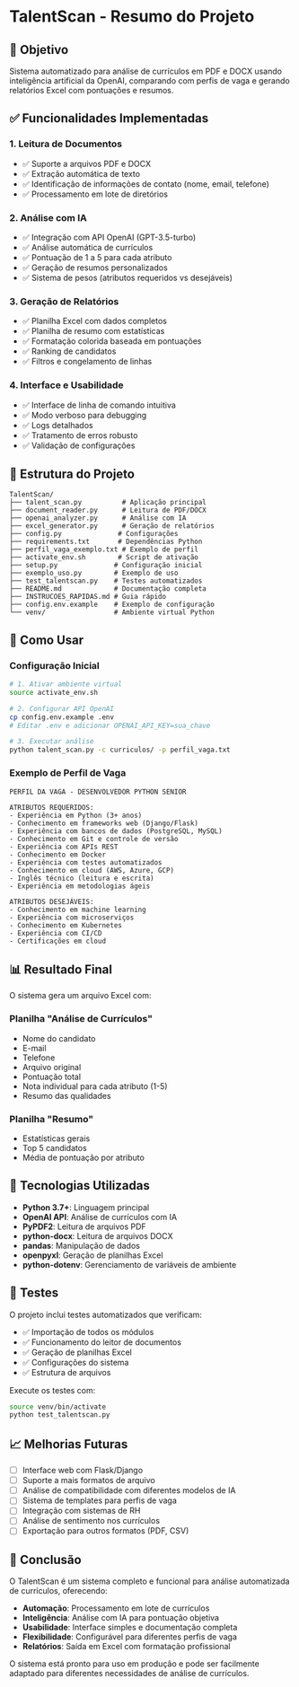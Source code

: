 # TalentScan - Resumo do Projeto

## 🎯 Objetivo
Sistema automatizado para análise de currículos em PDF e DOCX usando inteligência artificial da OpenAI, comparando com perfis de vaga e gerando relatórios Excel com pontuações e resumos.

## ✅ Funcionalidades Implementadas

### 1. Leitura de Documentos
- ✅ Suporte a arquivos PDF e DOCX
- ✅ Extração automática de texto
- ✅ Identificação de informações de contato (nome, email, telefone)
- ✅ Processamento em lote de diretórios

### 2. Análise com IA
- ✅ Integração com API OpenAI (GPT-3.5-turbo)
- ✅ Análise automática de currículos
- ✅ Pontuação de 1 a 5 para cada atributo
- ✅ Geração de resumos personalizados
- ✅ Sistema de pesos (atributos requeridos vs desejáveis)

### 3. Geração de Relatórios
- ✅ Planilha Excel com dados completos
- ✅ Planilha de resumo com estatísticas
- ✅ Formatação colorida baseada em pontuações
- ✅ Ranking de candidatos
- ✅ Filtros e congelamento de linhas

### 4. Interface e Usabilidade
- ✅ Interface de linha de comando intuitiva
- ✅ Modo verboso para debugging
- ✅ Logs detalhados
- ✅ Tratamento de erros robusto
- ✅ Validação de configurações

## 📁 Estrutura do Projeto

```
TalentScan/
├── talent_scan.py          # Aplicação principal
├── document_reader.py      # Leitura de PDF/DOCX
├── openai_analyzer.py      # Análise com IA
├── excel_generator.py      # Geração de relatórios
├── config.py              # Configurações
├── requirements.txt       # Dependências Python
├── perfil_vaga_exemplo.txt # Exemplo de perfil
├── activate_env.sh        # Script de ativação
├── setup.py              # Configuração inicial
├── exemplo_uso.py        # Exemplo de uso
├── test_talentscan.py    # Testes automatizados
├── README.md             # Documentação completa
├── INSTRUCOES_RAPIDAS.md # Guia rápido
├── config.env.example    # Exemplo de configuração
└── venv/                 # Ambiente virtual Python
```

## 🚀 Como Usar

### Configuração Inicial
```bash
# 1. Ativar ambiente virtual
source activate_env.sh

# 2. Configurar API OpenAI
cp config.env.example .env
# Editar .env e adicionar OPENAI_API_KEY=sua_chave

# 3. Executar análise
python talent_scan.py -c curriculos/ -p perfil_vaga.txt
```

### Exemplo de Perfil de Vaga
```
PERFIL DA VAGA - DESENVOLVEDOR PYTHON SENIOR

ATRIBUTOS REQUERIDOS:
- Experiência em Python (3+ anos)
- Conhecimento em frameworks web (Django/Flask)
- Experiência com bancos de dados (PostgreSQL, MySQL)
- Conhecimento em Git e controle de versão
- Experiência com APIs REST
- Conhecimento em Docker
- Experiência com testes automatizados
- Conhecimento em cloud (AWS, Azure, GCP)
- Inglês técnico (leitura e escrita)
- Experiência em metodologias ágeis

ATRIBUTOS DESEJÁVEIS:
- Conhecimento em machine learning
- Experiência com microserviços
- Conhecimento em Kubernetes
- Experiência com CI/CD
- Certificações em cloud
```

## 📊 Resultado Final

O sistema gera um arquivo Excel com:

### Planilha "Análise de Currículos"
- Nome do candidato
- E-mail
- Telefone
- Arquivo original
- Pontuação total
- Nota individual para cada atributo (1-5)
- Resumo das qualidades

### Planilha "Resumo"
- Estatísticas gerais
- Top 5 candidatos
- Média de pontuação por atributo

## 🔧 Tecnologias Utilizadas

- **Python 3.7+**: Linguagem principal
- **OpenAI API**: Análise de currículos com IA
- **PyPDF2**: Leitura de arquivos PDF
- **python-docx**: Leitura de arquivos DOCX
- **pandas**: Manipulação de dados
- **openpyxl**: Geração de planilhas Excel
- **python-dotenv**: Gerenciamento de variáveis de ambiente

## 🧪 Testes

O projeto inclui testes automatizados que verificam:
- ✅ Importação de todos os módulos
- ✅ Funcionamento do leitor de documentos
- ✅ Geração de planilhas Excel
- ✅ Configurações do sistema
- ✅ Estrutura de arquivos

Execute os testes com:
```bash
source venv/bin/activate
python test_talentscan.py
```

## 📈 Melhorias Futuras

- [ ] Interface web com Flask/Django
- [ ] Suporte a mais formatos de arquivo
- [ ] Análise de compatibilidade com diferentes modelos de IA
- [ ] Sistema de templates para perfis de vaga
- [ ] Integração com sistemas de RH
- [ ] Análise de sentimento nos currículos
- [ ] Exportação para outros formatos (PDF, CSV)

## 🎉 Conclusão

O TalentScan é um sistema completo e funcional para análise automatizada de currículos, oferecendo:

- **Automação**: Processamento em lote de currículos
- **Inteligência**: Análise com IA para pontuação objetiva
- **Usabilidade**: Interface simples e documentação completa
- **Flexibilidade**: Configurável para diferentes perfis de vaga
- **Relatórios**: Saída em Excel com formatação profissional

O sistema está pronto para uso em produção e pode ser facilmente adaptado para diferentes necessidades de análise de currículos.
